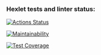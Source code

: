 ### Hexlet tests and linter status:
[![Actions Status](https://github.com/io681/java-project-61/workflows/hexlet-check/badge.svg)](https://github.com/io681/java-project-61/actions)

[![Maintainability](https://api.codeclimate.com/v1/badges/761d42c2ca0aac783eba/maintainability)](https://codeclimate.com/github/io681/java-project-61/maintainability)

[![Test Coverage](https://api.codeclimate.com/v1/badges/761d42c2ca0aac783eba/test_coverage)](https://codeclimate.com/github/io681/java-project-61/test_coverage)
